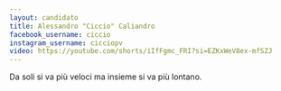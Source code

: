 ```yaml
---
layout: candidato
title: Alessandro "Ciccio" Caliandro
facebook_username: ciccio
instagram_username: cicciopv
video: https://youtube.com/shorts/iIfFgmc_FRI?si=EZKxWeV8ex-mfSZJ
---
```

Da soli si va più veloci ma insieme si va più lontano.
